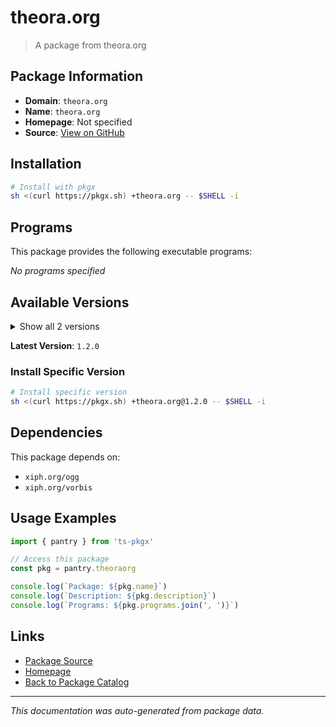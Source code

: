 # theora.org

> A package from theora.org

## Package Information

- **Domain**: `theora.org`
- **Name**: `theora.org`
- **Homepage**: Not specified
- **Source**: [View on GitHub](https://github.com/pkgxdev/pantry/tree/main/projects/theora.org/package.yml)

## Installation

```bash
# Install with pkgx
sh <(curl https://pkgx.sh) +theora.org -- $SHELL -i
```

## Programs

This package provides the following executable programs:

*No programs specified*

## Available Versions

<details>
<summary>Show all 2 versions</summary>

- `1.2.0`, `1.1.1`

</details>

**Latest Version**: `1.2.0`

### Install Specific Version

```bash
# Install specific version
sh <(curl https://pkgx.sh) +theora.org@1.2.0 -- $SHELL -i
```

## Dependencies

This package depends on:

- `xiph.org/ogg`
- `xiph.org/vorbis`

## Usage Examples

```typescript
import { pantry } from 'ts-pkgx'

// Access this package
const pkg = pantry.theoraorg

console.log(`Package: ${pkg.name}`)
console.log(`Description: ${pkg.description}`)
console.log(`Programs: ${pkg.programs.join(', ')}`)
```

## Links

- [Package Source](https://github.com/pkgxdev/pantry/tree/main/projects/theora.org/package.yml)
- [Homepage](#)
- [Back to Package Catalog](../package-catalog.md)

---

*This documentation was auto-generated from package data.*
